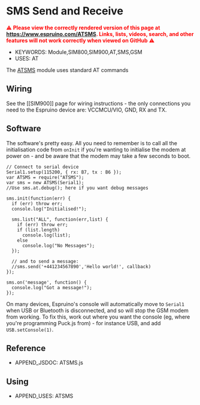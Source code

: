 <!--- Copyright (c) 2017 Gordon Williams. See the file LICENSE for copying permission. -->
SMS Send and Receive
====================

<span style="color:red">:warning: **Please view the correctly rendered version of this page at https://www.espruino.com/ATSMS. Links, lists, videos, search, and other features will not work correctly when viewed on GitHub** :warning:</span>

* KEYWORDS: Module,SIM800,SIM900,AT,SMS,GSM
* USES: AT

The [ATSMS](/modules/ATSMS.js) module uses standard AT commands


Wiring
------

See the [[SIM900]] page for wiring instructions - the only connections you need to the Espruino device are: VCCMCU/VIO, GND, RX and TX.


Software
--------

The software's pretty easy. All you need to remember is to call
all the initialisation code from `onInit` if you're wanting to
initialise the modem at power on - and be aware that the modem
may take a few seconds to boot.


```
// Connect to serial device
Serial1.setup(115200, { rx: B7, tx : B6 });
var ATSMS = require("ATSMS");
var sms = new ATSMS(Serial1);
//Use sms.at.debug(); here if you want debug messages

sms.init(function(err) {
  if (err) throw err;
  console.log("Initialised!");
  
  sms.list("ALL", function(err,list) {
    if (err) throw err;
    if (list.length)
      console.log(list);
    else
      console.log("No Messages");
  });

  // and to send a message: 
  //sms.send('+441234567890','Hello world!', callback)
});

sms.on('message', function() {
  console.log("Got a message!");
});
```

On many devices, Espruino's console will automatically move to `Serial1`
when USB or Bluetooth is disconnected, and so will stop the GSM modem
from working. To fix this, work out where you want the console (eg, where
you're programming Puck.js from) - for instance USB, and add `USB.setConsole(1)`.


Reference
----------

* APPEND_JSDOC: ATSMS.js

Using
-----

* APPEND_USES: ATSMS
